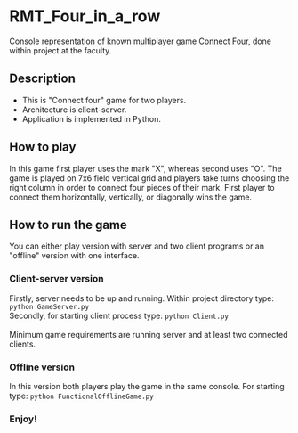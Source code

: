 # RMT_Four_in_a_row
Console representation of known multiplayer game [Connect Four](https://en.wikipedia.org/wiki/Connect_Four), done within project at the faculty. 

## Description
<ul>
<li> This is "Connect four" game for two players. </li>
<li> Architecture is client-server. </li>
<li> Application is implemented in Python. </li>
</ul>

## How to play
In this game first player uses the mark "X", whereas second uses "O". The game is played on 7x6 field vertical grid and players take turns choosing the right column in order to connect four pieces of their mark. First player to connect them horizontally, vertically, or diagonally wins the game.

## How to run the game
You can either play version with server and two client programs or an "offline" version with one interface. 

### Client-server version
Firstly, server needs to be up and running. Within project directory type: `python GameServer.py` <br/> Secondly, for starting client process type: `python Client.py` <br/><br/> Minimum game requirements are running server and at least two connected clients. 

### Offline version
In this version both players play the game in the same console. For starting type: `python FunctionalOfflineGame.py`

### Enjoy!
